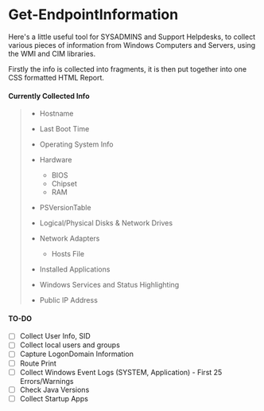 # Get-EndpointInformation

Here's a little useful tool for SYSADMINS and Support Helpdesks, to collect various pieces of information from Windows Computers and Servers, using the WMI and CIM libraries.

Firstly the info is collected into fragments, it is then put together into one CSS formatted HTML Report.

#### Currently Collected Info

> * Hostname
> * Last Boot Time
> * Operating System Info
> * Hardware
>
>   * BIOS
>   * Chipset
>   * RAM
> * PSVersionTable
> * Logical/Physical Disks & Network Drives
> * Network Adapters
>
>   * Hosts File
> * Installed Applications
> * Windows Services and Status Highlighting
> * Public IP Address

#### TO-DO

* [ ] Collect User Info, SID
* [ ] Collect local users and groups
* [ ] Capture LogonDomain Information
* [ ] Route Print
* [ ] Collect Windows Event Logs (SYSTEM, Application)  - First 25 Errors/Warnings
* [ ] Check Java Versions
* [ ] Collect Startup Apps
